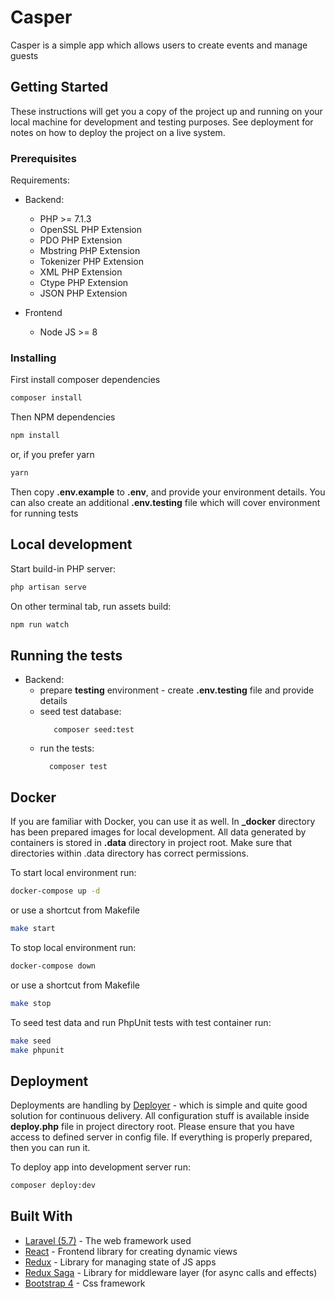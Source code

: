 # Casper

Casper is a simple app which allows users to create events and manage guests

## Getting Started

These instructions will get you a copy of the project up and running on your local
machine for development and testing purposes.
See deployment for notes on how to deploy the project on a live system.

### Prerequisites

Requirements:

* Backend:
    * PHP >= 7.1.3
    * OpenSSL PHP Extension
    * PDO PHP Extension
    * Mbstring PHP Extension
    * Tokenizer PHP Extension
    * XML PHP Extension
    * Ctype PHP Extension
    * JSON PHP Extension

* Frontend
    * Node JS >= 8

### Installing

First install composer dependencies

```bash
composer install
```

Then NPM dependencies

```bash
npm install
```
or, if you prefer yarn
```bash
yarn
```

Then copy **.env.example** to **.env**, and provide your environment details.
You can also create an additional **.env.testing** file which will cover environment for running tests

## Local development

Start build-in PHP server:
```bash
php artisan serve
```

On other terminal tab, run assets build:
```bash
npm run watch
```

## Running the tests

* Backend:
    * prepare **testing** environment - create **.env.testing** file and provide details
    * seed test database:
       ```
          composer seed:test
       ```
    * run the tests:
        ```
          composer test
        ```
        
## Docker 
If you are familiar with Docker, you can use it as well. In **_docker** directory has been prepared images for local
development.
All data generated by containers is stored in **.data** directory in project root.
Make sure that directories within .data directory has correct permissions.

To start local environment run:
```bash
docker-compose up -d
```
or use a shortcut from Makefile
```bash
make start
```

To stop local environment run:
```bash
docker-compose down
```
or use a shortcut from Makefile
```bash
make stop
```

To seed test data and run PhpUnit tests with test container run:
```bash
make seed
make phpunit
```

## Deployment

Deployments are handling by [Deployer](https://deployer.org/) - which is simple and quite good solution for
continuous delivery.
All configuration stuff is available inside **deploy.php** file in project directory root.
Please ensure that you have access to defined server in config file.
If everything is properly prepared, then you can run it.

To deploy app into development server run:

```bash
composer deploy:dev
```


## Built With

* [Laravel (5.7)](https://laravel.com/) - The web framework used
* [React](https://reactjs.org/) - Frontend library for creating dynamic views
* [Redux](https://redux.js.org/) - Library for managing state of JS apps
* [Redux Saga](https://github.com/redux-saga/redux-saga) - Library for middleware layer (for async calls and effects)
* [Bootstrap 4](https://getbootstrap.com/) - Css framework
